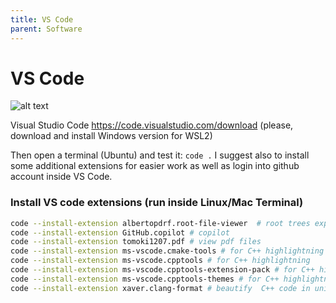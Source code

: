 ```yaml
---
title: VS Code
parent: Software
---
```


# VS Code

![alt text](/img/vscode.png)

Visual Studio Code <https://code.visualstudio.com/download> (please, download and install Windows version for WSL2)

Then open a terminal (Ubuntu) and test it:
`code .`
I suggest also to install some additional extensions for easier work as well as login into github account inside VS Code.

### Install VS code extensions (run inside Linux/Mac Terminal)

``` bash
code --install-extension albertopdrf.root-file-viewer  # root trees explorer
code --install-extension GitHub.copilot # copilot
code --install-extension tomoki1207.pdf # view pdf files
code --install-extension ms-vscode.cmake-tools # for C++ highlightning
code --install-extension ms-vscode.cpptools # for C++ highlightning
code --install-extension ms-vscode.cpptools-extension-pack # for C++ highlightning
code --install-extension ms-vscode.cpptools-themes # for C++ highlightning
code --install-extension xaver.clang-format # beautify  C++ code in universal style
```

